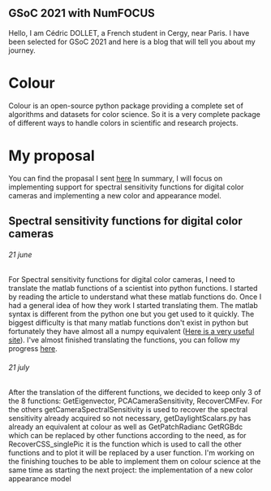 ## GSoC 2021 with NumFOCUS 

Hello, I am Cédric DOLLET, a French student in Cergy, near Paris. 
I have been selected for GSoC 2021 and here is a blog that will tell you about my journey.

# Colour

Colour is an open-source python package providing a complete set of algorithms and datasets for color science. So it is a very complete package of different ways to handle colors in scientific and research projects.

# My proposal

You can find the propasal I sent [here](https://drive.google.com/file/d/1mO5zLtGICHV1qgvm7F7Hz8ZniUTRhU7E/view?ths=true)
In summary, I will focus on implementing support for spectral sensitivity functions for digital color cameras and implementing a new color and appearance model.

## Spectral sensitivity functions for digital color cameras
###### 21 june

For Spectral sensitivity functions for digital color cameras, I need to translate the matlab functions of a scientist into python functions. I started by reading the article to understand what these matlab functions do. Once I had a general idea of how they work I started translating them. The matlab syntax is different from the python one but you get used to it quickly. The biggest difficulty is that many matlab functions don't exist in python but fortunately they have almost all a numpy equivalent ([Here is a very useful site](https://numpy.org/doc/stable/user/numpy-for-matlab-users.html)). I've almost finished translating the functions, you can follow my progress [here](https://github.com/villirion/Colour-Science).


###### 21 july
After the translation of the different functions, we decided to keep only 3 of the 8 functions: GetEigenvector, PCACameraSensitivity, RecoverCMFev. For the others getCameraSpectralSensitivity is used to recover the spectral sensitivity already acquired so not necessary, getDaylightScalars.py has already an equivalent at colour as well as GetPatchRadianc GetRGBdc which can be replaced by other functions according to the need, as for RecoverCSS_singlePic it is the function which is used to call the other functions and to plot it will be replaced by a user function. I'm working on the finishing touches to be able to implement them on colour science at the same time as starting the next project: the implementation of a new color appearance model 

